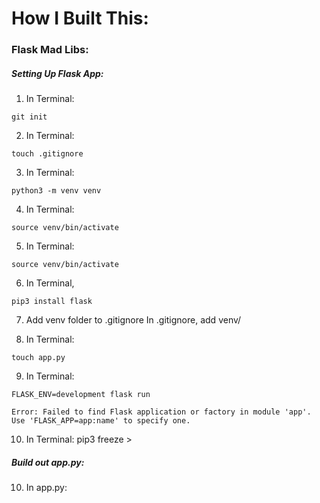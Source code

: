 # How I Built This:

### Flask Mad Libs:

##### Setting Up Flask App:

1. In Terminal:
```console
git init
```

2. In Terminal:
```console
touch .gitignore
```

3. In Terminal:
```console
python3 -m venv venv
```

4. In Terminal:
```console
source venv/bin/activate
```

5. In Terminal:
```console
source venv/bin/activate
```

6. In Terminal, 
```console
pip3 install flask
```

7. Add venv folder to .gitignore
In .gitignore, add venv/

8. In Terminal:
```console
touch app.py
```

9. In Terminal:
```console
FLASK_ENV=development flask run

Error: Failed to find Flask application or factory in module 'app'. Use 'FLASK_APP=app:name' to specify one.
```

10. In Terminal:
pip3 freeze > 

##### Build out app.py:

10. In app.py:
```{python}

```


